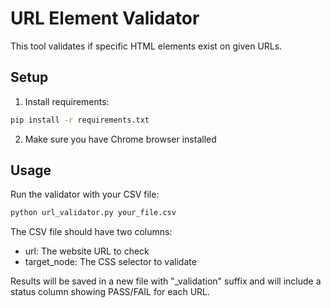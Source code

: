 # URL Element Validator

This tool validates if specific HTML elements exist on given URLs.

## Setup

1. Install requirements:
```bash
pip install -r requirements.txt
```

2. Make sure you have Chrome browser installed

## Usage

Run the validator with your CSV file:
```bash
python url_validator.py your_file.csv
```

The CSV file should have two columns:
- url: The website URL to check
- target_node: The CSS selector to validate

Results will be saved in a new file with "_validation" suffix and will include a status column showing PASS/FAIL for each URL.
